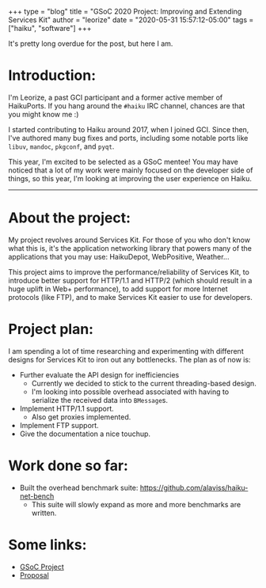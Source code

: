 +++
type = "blog"
title = "GSoC 2020 Project: Improving and Extending Services Kit"
author = "leorize"
date = "2020-05-31 15:57:12-05:00"
tags = ["haiku", "software"]
+++

It's pretty long overdue for the post, but here I am.

# Introduction:

I'm Leorize, a past GCI participant and a former active member of HaikuPorts.
If you hang around the `#haiku` IRC channel, chances are that you might know me
:)

I started contributing to Haiku around 2017, when I joined GCI. Since then,
I've authored many bug fixes and ports, including some notable ports like
`libuv`, `mandoc`, `pkgconf`, and `pyqt`.

This year, I'm excited to be selected as a GSoC mentee! You may have noticed
that a lot of my work were mainly focused on the developer side of things, so
this year, I'm looking at improving the user experience on Haiku.

---

# About the project:

My project revolves around Services Kit. For those of you who don't know what
this is, it's the application networking library that powers many of the
applications that you may use: HaikuDepot, WebPositive, Weather...

This project aims to improve the performance/reliability of Services Kit,
to introduce better support for HTTP/1.1 and HTTP/2 (which should result in a
huge uplift in Web+ performance), to add support for more Internet protocols
(like FTP), and to make Services Kit easier to use for developers.

# Project plan:

I am spending a lot of time researching and experimenting with different designs
for Services Kit to iron out any bottlenecks. The plan as of now is:

- Further evaluate the API design for inefficiencies
  - Currently we decided to stick to the current threading-based design.
  - I'm looking into possible overhead associated with having to serialize
    the received data into `BMessage`s.
- Implement HTTP/1.1 support.
  - Also get proxies implemented.
- Implement FTP support.
- Give the documentation a nice touchup.

# Work done so far:

- Built the overhead benchmark suite: https://github.com/alaviss/haiku-net-bench
  - This suite will slowly expand as more and more benchmarks are written.

# Some links:
- [GSoC Project](https://summerofcode.withgoogle.com/projects/#5726383881322496)
- [Proposal](https://docs.google.com/document/d/1Urc3Us9_o7ACpXgKMKX4MqfnK8AUyRNZ7kC1rsrc2W0/edit?usp=sharing)
